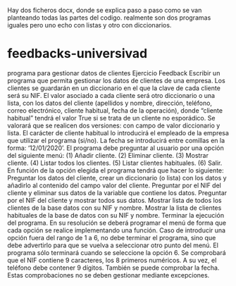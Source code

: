 Hay dos ficheros docx, donde se explica paso a paso
como se van planteando todas las partes del codigo.
realmente son dos programas iguales pero uno echo con
listas y otro con diccionarios.

# feedbacks-universivad
programa para gestionar datos de clientes
Ejercicio Feedback
Escribir un programa que permita gestionar los datos de clientes de una empresa. Los clientes se guardarán en un diccionario en el que la clave de cada cliente será su NIF.
El valor asociado a cada cliente será otro diccionario o una lista, con los datos del cliente (apellidos y nombre, dirección, teléfono, correo electrónico, cliente habitual, fecha de la operación), donde “cliente habitual” tendrá el valor True si se trata de un cliente no esporádico. Se valorará que se realicen dos versiones: con campo de valor diccionario y lista.
El carácter de cliente habitual lo introducirá el empleado de la empresa que utilizar el programa (si/no). La fecha se introducirá entre comillas en la forma: ‘12/01/2020’.
El programa debe preguntar al usuario por una opción del siguiente menú: 
(1) Añadir cliente. 
(2) Eliminar cliente.
(3) Mostrar cliente. 
(4) Listar todos los clientes. 
(5) Listar clientes habituales. 
(6) Salir. 
En función de la opción elegida el programa tendrá que hacer lo siguiente:
Preguntar los datos del cliente, crear un diccionario (o lista) con los datos y añadirlo al contenido del campo valor del cliente.
Preguntar por el NIF del cliente y eliminar sus datos de la variable que contiene los datos.
Preguntar por el NIF del cliente y mostrar todos sus datos.
Mostrar lista de todos los clientes de la base datos con su NIF y nombre.
Mostrar la lista de clientes habituales de la base de datos con su NIF y nombre.
Terminar la ejecución del programa.
En su resolución se deberá programar el menú de forma que cada opción se realice implementando una función. Caso de introducir una opción fuera del rango de 1 a 6, no debe terminar el programa, sino que debe advertirlo para que se vuelva a seleccionar otro punto del menú. El programa sólo terminará cuando se seleccione la opción 6. Se comprobará que el NIF contiene 9 caracteres, los 8 primeros numéricos. A su vez, el teléfono debe contener 9 dígitos. También se puede comprobar la fecha. Estas comprobaciones no se deben gestionar mediante excepciones.
